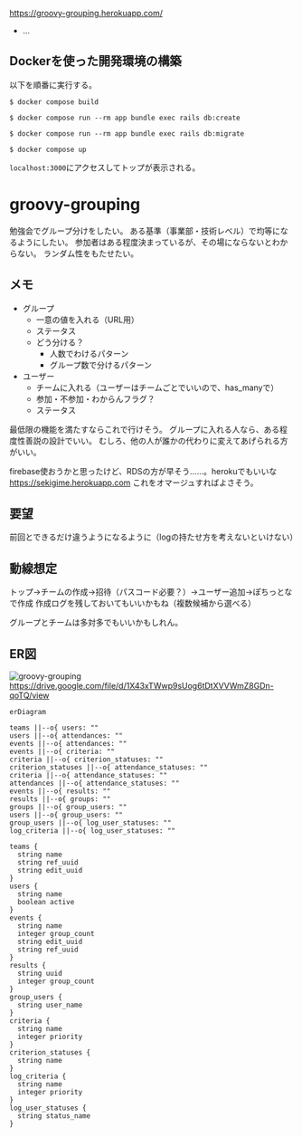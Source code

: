 https://groovy-grouping.herokuapp.com/

* ...
## Dockerを使った開発環境の構築
以下を順番に実行する。
```
$ docker compose build
```
```
$ docker compose run --rm app bundle exec rails db:create
```
```
$ docker compose run --rm app bundle exec rails db:migrate
```
```
$ docker compose up
```
`localhost:3000`にアクセスしてトップが表示される。

# groovy-grouping

勉強会でグループ分けをしたい。
ある基準（事業部・技術レベル）で均等になるようにしたい。
参加者はある程度決まっているが、その場にならないとわからない。
ランダム性をもたせたい。

## メモ

- グループ
  - 一意の値を入れる（URL用）
  - ステータス
  - どう分ける？
    - 人数でわけるパターン
    - グループ数で分けるパターン
- ユーザー
  - チームに入れる（ユーザーはチームごとでいいので、has_manyで）
  - 参加・不参加・わからんフラグ？
  - ステータス

 最低限の機能を満たすならこれで行けそう。
 グループに入れる人なら、ある程度性善説の設計でいい。
 むしろ、他の人が誰かの代わりに変えてあげられる方がいい。

firebase使おうかと思ったけど、RDSの方が早そう……。herokuでもいいな
https://sekigime.herokuapp.com
これをオマージュすればよさそう。

## 要望

前回とできるだけ違うようになるように（logの持たせ方を考えないといけない）


## 動線想定

トップ→チームの作成→招待（パスコード必要？）→ユーザー追加→ぽちっとなで作成
作成ログを残しておいてもいいかもね（複数候補から選べる）


グループとチームは多対多でもいいかもしれん。

## ER図
![groovy-grouping](https://user-images.githubusercontent.com/44717752/148631125-961b64d1-709a-4ee6-b900-3fad41c8a0ae.png)
https://drive.google.com/file/d/1X43xTWwp9sUog6tDtXVVWmZ8GDn-qoTQ/view

```mermaid
erDiagram

teams ||--o{ users: ""
users ||--o{ attendances: ""
events ||--o{ attendances: ""
events ||--o{ criteria: ""
criteria ||--o{ criterion_statuses: ""
criterion_statuses ||--o{ attendance_statuses: ""
criteria ||--o{ attendance_statuses: ""
attendances ||--o{ attendance_statuses: ""
events ||--o{ results: ""
results ||--o{ groups: ""
groups ||--o{ group_users: ""
users ||--o{ group_users: ""
group_users ||--o{ log_user_statuses: ""
log_criteria ||--o{ log_user_statuses: ""

teams {
  string name
  string ref_uuid
  string edit_uuid
}
users {
  string name
  boolean active
}
events {
  string name
  integer group_count
  string edit_uuid
  string ref_uuid
}
results {
  string uuid
  integer group_count
}
group_users {
  string user_name
}
criteria {
  string name
  integer priority
}
criterion_statuses {
  string name
}
log_criteria {
  string name
  integer priority
}
log_user_statuses {
  string status_name
}
```
